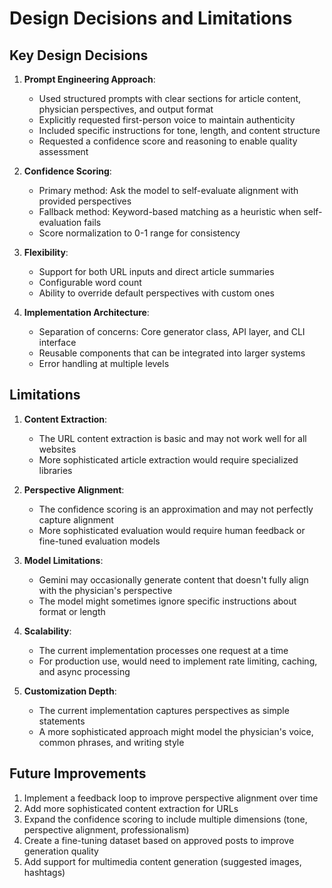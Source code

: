 # Design Decisions and Limitations

## Key Design Decisions

1. **Prompt Engineering Approach**:
   - Used structured prompts with clear sections for article content, physician perspectives, and output format
   - Explicitly requested first-person voice to maintain authenticity
   - Included specific instructions for tone, length, and content structure
   - Requested a confidence score and reasoning to enable quality assessment

2. **Confidence Scoring**:
   - Primary method: Ask the model to self-evaluate alignment with provided perspectives
   - Fallback method: Keyword-based matching as a heuristic when self-evaluation fails
   - Score normalization to 0-1 range for consistency

3. **Flexibility**:
   - Support for both URL inputs and direct article summaries
   - Configurable word count
   - Ability to override default perspectives with custom ones

4. **Implementation Architecture**:
   - Separation of concerns: Core generator class, API layer, and CLI interface
   - Reusable components that can be integrated into larger systems
   - Error handling at multiple levels

## Limitations

1. **Content Extraction**:
   - The URL content extraction is basic and may not work well for all websites
   - More sophisticated article extraction would require specialized libraries

2. **Perspective Alignment**:
   - The confidence scoring is an approximation and may not perfectly capture alignment
   - More sophisticated evaluation would require human feedback or fine-tuned evaluation models

3. **Model Limitations**:
   - Gemini may occasionally generate content that doesn't fully align with the physician's perspective
   - The model might sometimes ignore specific instructions about format or length

4. **Scalability**:
   - The current implementation processes one request at a time
   - For production use, would need to implement rate limiting, caching, and async processing

5. **Customization Depth**:
   - The current implementation captures perspectives as simple statements
   - A more sophisticated approach might model the physician's voice, common phrases, and writing style

## Future Improvements

1. Implement a feedback loop to improve perspective alignment over time
2. Add more sophisticated content extraction for URLs
3. Expand the confidence scoring to include multiple dimensions (tone, perspective alignment, professionalism)
4. Create a fine-tuning dataset based on approved posts to improve generation quality
5. Add support for multimedia content generation (suggested images, hashtags) 